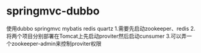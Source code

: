 # springmvc-dubbo
使用dubbo springmvc mybatis redis quartz
1.需要先启动zookeeper、redis
2.将两个项目分别部署在Tomcat上先启动proviter然后启动cunsumer
3.可以弄一个zookeeper-admin来控制proviter权限
